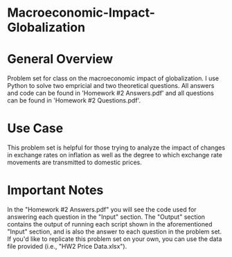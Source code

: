 # Macroeconomic-Impact-Globalization

# General Overview
Problem set for class on the macroeconomic impact of globalization. I use Python to solve two empricial and two theoretical questions. All answers and code can be found in 'Homework #2 Answers.pdf' and all questions can be found in 'Homework #2 Questions.pdf'.

# Use Case
This problem set is helpful for those trying to analyze the impact of changes in exchange rates on inflation as well as the degree to which exchange rate movements are transmitted to domestic prices. 

# Important Notes
In the "Homework #2 Answers.pdf" you will see the code used for answering each question in the "Input" section. The "Output" section contains the output of running each script shown in the aforementioned "Input" section, and is also the answer to each question in the problem set. If you'd like to replicate this problem set on your own, you can use the data file provided (i.e., "HW2 Price Data.xlsx").
